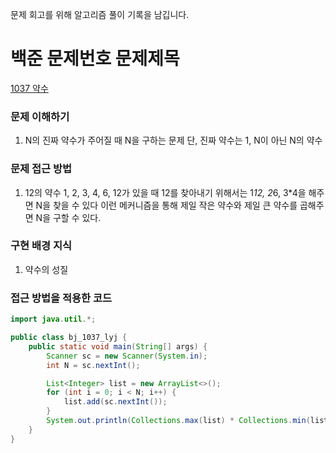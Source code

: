 문제 회고를 위해 알고리즘 풀이 기록을 남깁니다.

# 백준 문제번호 문제제목
[1037 약수](https://www.acmicpc.net/problem/1037)

### 문제 이해하기
1. N의 진짜 약수가 주어질 때 N을 구하는 문제 단, 진짜 약수는 1, N이 아닌 N의 약수
 

### 문제 접근 방법
1. 12의 약수 1, 2, 3, 4, 6, 12가 있을 때 12를 찾아내기 위해서는 1*12, 2*6, 3*4을
해주면 N을 찾을 수 있다 이런 메커니즘을 통해 제일 작은 약수와 제일 큰 약수를 곱해주면 N을 구할 수 있다.


### 구현 배경 지식
1. 약수의 성질


### 접근 방법을 적용한 코드
```java
import java.util.*;

public class bj_1037_lyj {
    public static void main(String[] args) {
        Scanner sc = new Scanner(System.in);
        int N = sc.nextInt();

        List<Integer> list = new ArrayList<>();
        for (int i = 0; i < N; i++) {
            list.add(sc.nextInt());
        }
        System.out.println(Collections.max(list) * Collections.min(list));
    }
}
```

